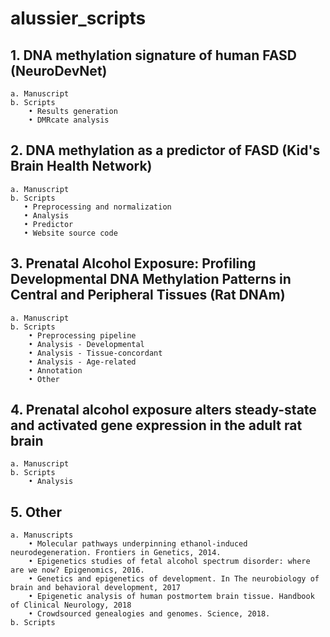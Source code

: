 # alussier_scripts

## 1. DNA methylation signature of human FASD (NeuroDevNet)
    a. Manuscript
    b. Scripts
        • Results generation
        • DMRcate analysis
  
## 2. DNA methylation as a predictor of FASD (Kid's Brain Health Network)
    a. Manuscript
    b. Scripts
       • Preprocessing and normalization
       • Analysis
       • Predictor
       • Website source code

## 3. Prenatal Alcohol Exposure: Profiling Developmental DNA Methylation Patterns in Central and Peripheral Tissues (Rat DNAm)
    a. Manuscript
    b. Scripts
        • Preprocessing pipeline
        • Analysis - Developmental
        • Analysis - Tissue-concordant
        • Analysis - Age-related
        • Annotation 
        • Other

## 4. Prenatal alcohol exposure alters steady-state and activated gene expression in the adult rat brain
    a. Manuscript
    b. Scripts
        • Analysis

## 5. Other
    a. Manuscripts
        • Molecular pathways underpinning ethanol-induced neurodegeneration. Frontiers in Genetics, 2014.
        • Epigenetics studies of fetal alcohol spectrum disorder: where are we now? Epigenomics, 2016.
        • Genetics and epigenetics of development. In The neurobiology of brain and behavioral development, 2017
        • Epigenetic analysis of human postmortem brain tissue. Handbook of Clinical Neurology, 2018
        • Crowdsourced genealogies and genomes. Science, 2018.
    b. Scripts
